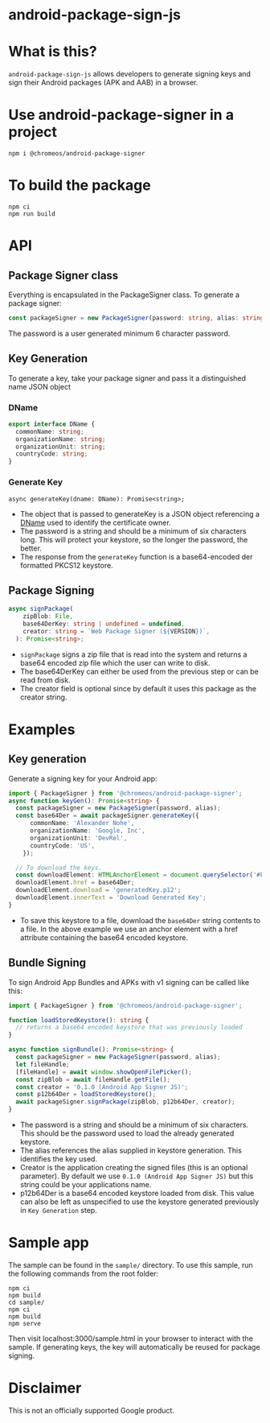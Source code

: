# android-package-sign-js

# What is this?

`android-package-sign-js` allows developers to generate signing keys and sign their Android packages (APK and AAB) in a browser.

# Use android-package-signer in a project

```
npm i @chromeos/android-package-signer
```

# To build the package

```
npm ci
npm run build
```

# API

## Package Signer class

Everything is encapsulated in the PackageSigner class. To generate a package signer:

```typescript
const packageSigner = new PackageSigner(password: string, alias: string = 'android');
```

The password is a user generated minimum 6 character password.

## Key Generation

To generate a key, take your package signer and pass it a distinguished name JSON object

### DName

```typescript
export interface DName {
  commonName: string;
  organizationName: string;
  organizationUnit: string;
  countryCode: string;
}
```

### Generate Key

```typescipt
async generateKey(dname: DName): Promise<string>;
```

- The object that is passed to generateKey is a JSON object referencing a [DName](https://knowledge.digicert.com/generalinformation/INFO1745.html) used to identify the certificate owner.
- The password is a string and should be a minimum of six characters long. This will protect your keystore, so the longer the password, the better.
- The response from the `generateKey` function is a base64-encoded der formatted PKCS12 keystore.

## Package Signing

```typescript
async signPackage(
    zipBlob: File,
    base64DerKey: string | undefined = undefined,
    creator: string = `Web Package Signer (${VERSION})`,
  ): Promise<string>;
```

- `signPackage` signs a zip file that is read into the system and returns a base64 encoded zip file which the user can write to disk.
- The base64DerKey can either be used from the previous step or can be read from disk.
- The creator field is optional since by default it uses this package as the creator string.

# Examples

## Key generation

Generate a signing key for your Android app:

```typescript
import { PackageSigner } from '@chromeos/android-package-signer';
async function keyGen(): Promise<string> {
  const packageSigner = new PackageSigner(password, alias);
  const base64Der = await packageSigner.generateKey({
      commonName: 'Alexander Nohe',
      organizationName: 'Google, Inc',
      organizationUnit: 'DevRel',
      countryCode: 'US',
    });

  // To download the keys.
  const downloadElement: HTMLAnchorElement = document.querySelector('#key-gen-results');
  downloadElement.href = base64Der;
  downloadElement.download = 'generatedKey.p12';
  downloadElement.innerText = 'Download Generated Key';
}

```

- To save this keystore to a file, download the `base64Der` string contents to a file. In the above example we use an anchor element with a href attribute containing the base64 encoded keystore.

## Bundle Signing

To sign Android App Bundles and APKs with v1 signing can be called like this:

```typescript
import { PackageSigner } from '@chromeos/android-package-signer';

function loadStoredKeystore(): string {
  // returns a base64 encoded keystore that was previously loaded
}

async function signBundle(): Promise<string> {
  const packageSigner = new PackageSigner(password, alias);
  let fileHandle;
  [fileHandle] = await window.showOpenFilePicker();
  const zipBlob = await fileHandle.getFile();
  const creator = '0.1.0 (Android App Signer JS)';
  const p12b64Der = loadStoredKeystore();
  await packageSigner.signPackage(zipBlob, p12b64Der, creator);
}

```

- The password is a string and should be a minimum of six characters. This should be the password used to load the already generated keystore.
- The alias references the alias supplied in keystore generation. This identifies the key used.
- Creator is the application creating the signed files (this is an optional parameter). By default we use `0.1.0 (Android App Signer JS)` but this string could be your applications name.
- p12b64Der is a base64 encoded keystore loaded from disk. This value can also be left as unspecified to use the keystore generated previously in `Key Generation` step.

# Sample app

The sample can be found in the `sample/` directory. To use this sample, run the following commands from the root folder:

```
npm ci
npm build
cd sample/
npm ci
npm build
npm serve
```

Then visit localhost:3000/sample.html in your browser to interact with the sample. If generating keys, the key will automatically be reused for package signing.

# Disclaimer

This is not an officially supported Google product.
